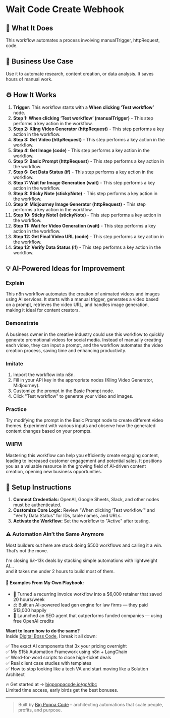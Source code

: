 # Wait Code Create Webhook

## 🚀 What It Does
This workflow automates a process involving manualTrigger, httpRequest, code.

## 💼 Business Use Case
Use it to automate research, content creation, or data analysis. It saves hours of manual work.

## ⚙️ How It Works
1.  **Trigger:** This workflow starts with a **When clicking ‘Test workflow’** node.
2. **Step 1: When clicking ‘Test workflow’ (manualTrigger)** - This step performs a key action in the workflow.
3. **Step 2: Kling Video Generator (httpRequest)** - This step performs a key action in the workflow.
4. **Step 3: Get Video (httpRequest)** - This step performs a key action in the workflow.
5. **Step 4: Get Image (code)** - This step performs a key action in the workflow.
6. **Step 5: Basic Prompt (httpRequest)** - This step performs a key action in the workflow.
7. **Step 6: Get Data Status (if)** - This step performs a key action in the workflow.
8. **Step 7: Wait for Image Generation (wait)** - This step performs a key action in the workflow.
9. **Step 8: Sticky Note (stickyNote)** - This step performs a key action in the workflow.
10. **Step 9: Midjourney Image Generator (httpRequest)** - This step performs a key action in the workflow.
11. **Step 10: Sticky Note1 (stickyNote)** - This step performs a key action in the workflow.
12. **Step 11: Wait for Video Generation (wait)** - This step performs a key action in the workflow.
13. **Step 12: Get Final Video URL (code)** - This step performs a key action in the workflow.
14. **Step 13: Verify Data Status (if)** - This step performs a key action in the workflow.

## 💡 AI-Powered Ideas for Improvement
### Explain
This n8n workflow automates the creation of animated videos and images using AI services. It starts with a manual trigger, generates a video based on a prompt, retrieves the video URL, and handles image generation, making it ideal for content creators.

### Demonstrate
A business owner in the creative industry could use this workflow to quickly generate promotional videos for social media. Instead of manually creating each video, they can input a prompt, and the workflow automates the video creation process, saving time and enhancing productivity.

### Imitate
1. Import the workflow into n8n.
2. Fill in your API key in the appropriate nodes (Kling Video Generator, Midjourney).
3. Customize the prompt in the Basic Prompt node.
4. Click "Test workflow" to generate your video and images.

### Practice
Try modifying the prompt in the Basic Prompt node to create different video themes. Experiment with various inputs and observe how the generated content changes based on your prompts.

### WIIFM
Mastering this workflow can help you efficiently create engaging content, leading to increased customer engagement and potential sales. It positions you as a valuable resource in the growing field of AI-driven content creation, opening new business opportunities.

## 🔧 Setup Instructions
1. **Connect Credentials:** OpenAI, Google Sheets, Slack, and other nodes must be authenticated.
2. **Customize Core Logic:** Review "When clicking ‘Test workflow’" and "Verify Data Status" for IDs, table names, and URLs.
3. **Activate the Workflow:** Set the workflow to "Active" after testing.

### ⚠️ Automation Ain’t the Same Anymore

Most builders out here are stuck doing $500 workflows and calling it a win.  
That’s not the move.  

I'm closing $6k–$13k deals by stacking simple automations with lightweight AI...  
and it takes me under 2 hours to build most of them.

#### 🧠 Examples From My Own Playbook:
- 🔁 Turned a recurring invoice workflow into a $6,000 retainer that saved 20 hours/week  
- ⚖️ Built an AI-powered lead gen engine for law firms — they paid $13,000 happily  
- 🚀 Launched an SEO agent that outperforms funded companies — using free OpenAI credits  

**Want to learn how to do the same?**  
Inside [Digital Boss Code](https://bigpoppacode.io/go/dbc), I break it all down:

✅ The exact AI components that 3x your pricing overnight  
✅ My $15k Automation Framework using n8n + LangChain  
✅ Word-for-word scripts to close high-ticket deals  
✅ Real client case studies with templates  
✅ How to stop looking like a tech VA and start moving like a Solution Architect  

🔥 Get started at → [bigpoppacode.io/go/dbc](https://bigpoppacode.io/go/dbc)  
Limited time access, early birds get the best bonuses.

---
> Built by [Big Poppa Code](https://bigpoppacode.io) – architecting automations that scale people, profits, and purpose.
